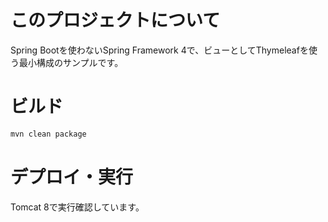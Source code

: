 # このプロジェクトについて
Spring Bootを使わないSpring Framework 4で、ビューとしてThymeleafを使う最小構成のサンプルです。

# ビルド
```sh
mvn clean package
```

# デプロイ・実行
Tomcat 8で実行確認しています。